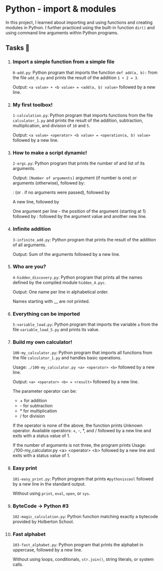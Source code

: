  <h1>Python - import &amp; modules</h1>
    <p>In this project, I learned about importing and using functions and creating modules in Python. I further practiced using the built-in function <code>dir()</code> and using command line arguments within Python programs.</p>
    <h2>Tasks 📃</h2>
    <ol>
        <li>
            <h3>Import a simple function from a simple file</h3>
            <p><code>0-add.py</code>: Python program that imports the function <code>def add(a, b):</code> from the file <code>add_0.py</code> and prints the result of the addition <code>1 + 2 = 3</code>.</p>
            <p>Output: <code>&lt;a value&gt; + &lt;b value&gt; = &lt;add(a, b) value&gt;</code> followed by a new line.</p>
        </li>
        <li>
            <h3>My first toolbox!</h3>
            <p><code>1-calculation.py</code>: Python program that imports functions from the file <code>calculator_1.py</code> and prints the result of the addition, subtraction, multiplication, and division of <code>10</code> and <code>5</code>.</p>
            <p>Output: <code>&lt;a value&gt; &lt;operator&gt; &lt;b value&gt; = &lt;operation(a, b) value&gt;</code> followed by a new line.</p>
        </li>
        <li>
            <h3>How to make a script dynamic!</h3>
            <p><code>2-args.py</code>: Python program that prints the number of and list of its arguments.</p>
            <p>Output: <code>[Number of arguments]</code> argument (if number is one) or arguments (otherwise), followed by:</p>
            <p>: (or . if no arguments were passed), followed by</p>
            <p>A new line, followed by</p>
            <p>One argument per line - the position of the argument (starting at 1) followed by : followed by the argument value and another new line.</p>
        </li>
        <li>
            <h3>Infinite addition</h3>
            <p><code>3-infinite_add.py</code>: Python program that prints the result of the addition of all arguments.</p>
            <p>Output: Sum of the arguments followed by a new line.</p>
        </li>
        <li>
            <h3>Who are you?</h3>
            <p><code>4-hidden_discovery.py</code>: Python program that prints all the names defined by the compiled module <code>hidden_4.pyc</code>.</p>
            <p>Output: One name per line in alphabetical order.</p>
            <p>Names starting with __ are not printed.</p>
        </li>
        <li>
            <h3>Everything can be imported</h3>
            <p><code>5-variable_load.py</code>: Python program that imports the variable <code>a</code> from the file <code>variable_load_5.py</code> and prints its value.</p>
        </li>
        <li>
            <h3>Build my own calculator!</h3>
            <p><code>100-my_calculator.py</code>: Python program that imports all functions from the file <code>calculator_1.py</code> and handles basic operations.</p>
            <p>Usage: <code>./100-my_calculator.py &lt;a&gt; &lt;operator&gt; &lt;b&gt;</code> followed by a new line.</p>
            <p>Output: <code>&lt;a&gt; &lt;operator&gt; &lt;b&gt; = &lt;result&gt;</code> followed by a new line.</p>
            <p>The parameter operator can be:</p>
            <ul>
                <li>+ for addition</li>
                <li>- for subtraction</li>
                <li>* for multiplication</li>
                <li>/ for division</li>
            </ul>
            <p>If the operator is none of the above, the function prints Unknown operator. Available operators: +, -, *, and / followed by a new line and exits with a status value of 1.</p>
            <p>If the number of arguments is not three, the program prints Usage: ./100-my_calculator.py &lt;a&gt; &lt;operator&gt; &lt;b&gt; followed by a new line and exits with a status value of 1.</p>
        </li>
        <li>
            <h3>Easy print</h3>
            <p><code>101-easy_print.py</code>: Python program that prints <code>#pythoniscool</code> followed by a new line in the standard output.</p>
            <p>Without using <code>print</code>, <code>eval</code>, <code>open</code>, or <code>sys</code>.</p>
        </li>
        <li>
            <h3>ByteCode -&gt; Python #3</h3>
            <p><code>102-magic_calculation.py</code>: Python function matching exactly a bytecode provided by Holberton School.</p>
        </li>
        <li>
            <h3>Fast alphabet</h3>
            <p><code>103-fast_alphabet.py</code>: Python program that prints the alphabet in uppercase, followed by a new line.</p>
            <p>Without using loops, conditionals, <code>str.join()</code>, string literals, or system calls.</p>
        </li>
    </ol>
